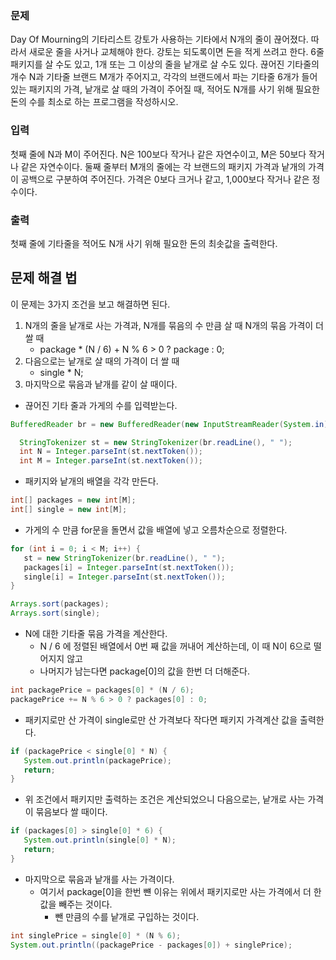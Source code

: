 ### 문제
Day Of Mourning의 기타리스트 강토가 사용하는 기타에서 N개의 줄이 끊어졌다. 따라서 새로운 줄을 사거나 교체해야 한다. 강토는 되도록이면 돈을 적게 쓰려고 한다. 6줄 패키지를 살 수도 있고, 1개 또는 그 이상의 줄을 낱개로 살 수도 있다.
끊어진 기타줄의 개수 N과 기타줄 브랜드 M개가 주어지고, 각각의 브랜드에서 파는 기타줄 6개가 들어있는 패키지의 가격, 낱개로 살 때의 가격이 주어질 때, 적어도 N개를 사기 위해 필요한 돈의 수를 최소로 하는 프로그램을 작성하시오.

### 입력
첫째 줄에 N과 M이 주어진다. N은 100보다 작거나 같은 자연수이고, M은 50보다 작거나 같은 자연수이다. 둘째 줄부터 M개의 줄에는 각 브랜드의 패키지 가격과 낱개의 가격이 공백으로 구분하여 주어진다. 가격은 0보다 크거나 같고, 1,000보다 작거나 같은 정수이다.

### 출력
첫째 줄에 기타줄을 적어도 N개 사기 위해 필요한 돈의 최솟값을 출력한다.


## 문제 해결 법
이 문제는 3가지 조건을 보고 해결하면 된다.   
1. N개의 줄을 낱개로 사는 가격과, N개를 묶음의 수 만큼 살 때 N개의 묶음 가격이 더 쌀 때
   - package * (N / 6) + N % 6 > 0 ? package : 0;
2. 다음으로는 낱개로 살 때의 가격이 더 쌀 때
   - single * N;
3. 마지막으로 묶음과 낱개를 같이 살 때이다.

- 끊어진 기타 줄과 가게의 수를 입력받는다.
```java
BufferedReader br = new BufferedReader(new InputStreamReader(System.in));

  StringTokenizer st = new StringTokenizer(br.readLine(), " ");
  int N = Integer.parseInt(st.nextToken());
  int M = Integer.parseInt(st.nextToken());
```
- 패키지와 낱개의 배열을 각각 만든다.
```java
int[] packages = new int[M];
int[] single = new int[M];
```
- 가게의 수 만큼 for문을 돌면서 값을 배열에 넣고 오름차순으로 정렬한다.
```java
for (int i = 0; i < M; i++) {
   st = new StringTokenizer(br.readLine(), " ");
   packages[i] = Integer.parseInt(st.nextToken());
   single[i] = Integer.parseInt(st.nextToken());
}

Arrays.sort(packages);
Arrays.sort(single);
```
- N에 대한 기타줄 묶음 가격을 계산한다.
  - N / 6 에 정렬된 배열에서 0번 째 값을 꺼내어 계산하는데, 이 때 N이 6으로 떨어지지 않고
  - 나머지가 남는다면 package[0]의 값을 한번 더 더해준다.
```java
int packagePrice = packages[0] * (N / 6);
packagePrice += N % 6 > 0 ? packages[0] : 0;
```
- 패키지로만 산 가격이 single로만 산 가격보다 작다면 패키지 가격계산 값을 출력한다.
```java
if (packagePrice < single[0] * N) {
   System.out.println(packagePrice);
   return;
}
```
- 위 조건에서 패키지만 출력하는 조건은 계산되었으니 다음으로는, 낱개로 사는 가격이 묶음보다 쌀 때이다.
```java
if (packages[0] > single[0] * 6) {
   System.out.println(single[0] * N);
   return;
}
```
- 마지막으로 묶음과 낱개를 사는 가격이다.
  - 여기서 package[0]을 한번 뺸 이유는 위에서 패키지로만 사는 가격에서 더 한 값을 빼주는 것이다.
    - 뺀 만큼의 수를 낱개로 구입하는 것이다.
```java
int singlePrice = single[0] * (N % 6);
System.out.println((packagePrice - packages[0]) + singlePrice);
```
